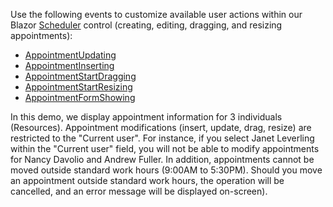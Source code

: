 Use the following events to customize available user actions within our Blazor [Scheduler](https://docs.devexpress.com/Blazor/DevExpress.Blazor.DxScheduler) control (creating, editing, dragging, and resizing appointments):

* [AppointmentUpdating](https://docs.devexpress.com/Blazor/DevExpress.Blazor.DxScheduler.AppointmentUpdating)
* [AppointmentInserting](https://docs.devexpress.com/Blazor/DevExpress.Blazor.DxScheduler.AppointmentInserting)
* [AppointmentStartDragging](https://docs.devexpress.com/Blazor/DevExpress.Blazor.DxScheduler.AppointmentStartDragging)
* [AppointmentStartResizing](https://docs.devexpress.com/Blazor/DevExpress.Blazor.DxScheduler.AppointmentStartResizing)
* [AppointmentFormShowing](https://docs.devexpress.com/Blazor/DevExpress.Blazor.DxScheduler.AppointmentFormShowing)

In this demo, we display appointment information for 3 individuals (Resources). Appointment modifications (insert, update, drag, resize) are restricted to the "Current user". For instance, if you select Janet Leverling within the "Current user" field, you will not be able to modify appointments for Nancy Davolio and Andrew Fuller. In addition, appointments cannot be moved outside standard work hours (9:00AM to 5:30PM). Should you move an appointment outside standard work hours, the operation will be cancelled, and an error message will be displayed on-screen).
